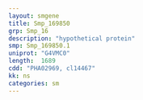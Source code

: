```yaml
---
layout: smgene
title: Smp_169850
grp: Smp_16
description: "hypothetical protein"
smp: Smp_169850.1
uniprot: "G4VMC0"
length:  1689
cdd: "PHA02969, cl14467"
kk: ns
categories: sm
---
```

